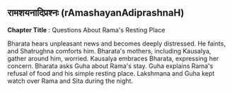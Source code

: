 ## रामशयनादिप्रश्नः (rAmashayanAdiprashnaH)
**Chapter Title** : Questions About Rama's Resting Place

Bharata hears unpleasant news and becomes deeply distressed. He faints, and Shatrughna comforts him. Bharata's mothers, including Kausalya, gather around him, worried. Kausalya embraces Bharata, expressing her concern. Bharata asks Guha about Rama's stay. Guha explains Rama's refusal of food and his simple resting place. Lakshmana and Guha kept watch over Rama and Sita during the night.